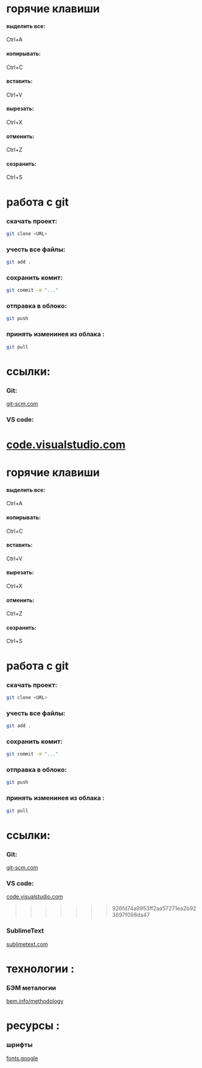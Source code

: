 
# горячие клавиши
#### выделить все:
Ctrl+A
#### копирывать:
Ctrl+C
#### вставить:
Ctrl+V
#### вырезать:
Ctrl+X
#### отменить:
Ctrl+Z
#### созранить:
Ctrl+S

# работа с git
### скачать проект:
```bash
git clone <URL>
```
### учесть все файлы:
```bash
git add .
```
### сохранить комит:
```bash
git commit -m "..."
```
### отправка в облоко:
```bash
git push
```
### принять изменинея из облака :
```bash
git pull
```
# ссылки:
### Git:
[git-scm.com](https://git-scm.com/)
### VS code:
[code.visualstudio.com](https://code.visualstudio.com/)
=======
# горячие клавиши
#### выделить все:
Ctrl+A
#### копирывать:
Ctrl+C
#### вставить:
Ctrl+V
#### вырезать:
Ctrl+X
#### отменить:
Ctrl+Z
#### созранить:
Ctrl+S

# работа с git
### скачать проект:
```bash
git clone <URL>
```
### учесть все файлы:
```bash
git add .
```
### сохранить комит:
```bash
git commit -m "..."
```
### отправка в облоко:
```bash
git push
```
### принять изменинея из облака :
```bash
git pull
```
# ссылки:
### Git:
[git-scm.com](https://git-scm.com/)
### VS code:
[code.visualstudio.com](https://code.visualstudio.com/)
>>>>>>> 926fd74a9953ff2aa57271ea2b923697f098da47
### SublimeText
[sublimetext.com](https://www.sublimetext.com/3)

# технологии :
### БЭМ металогии
[bem.info/methodology](https://ru.bem.info/methodology/)
# ресурсы :
###  шрифты
[fonts.google](https://fonts.google.com)